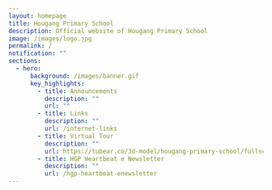 ```yaml
---
layout: homepage
title: Hougang Primary School
description: Official website of Hougang Primary School
image: /images/logo.jpg
permalink: /
notification: ""
sections:
  - hero:
      background: /images/banner.gif
      key_highlights:
        - title: Announcements
          description: ""
          url: ""
        - title: Links
          description: ""
          url: /internet-links
        - title: Virtual Tour
          description: ""
          url: https://tubear.co/3d-model/hougang-primary-school/fullscreen/
        - title: HGP Heartbeat e Newsletter
          description: ""
          url: /hgp-heartbeat-enewsletter
---
```

